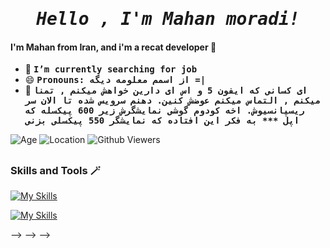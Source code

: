 <h1 align='center'><i><samp> Hello , I'm <a>Mahan moradi</a>!</samp></i></h1>
<h4><b> I'm Mahan from Iran, and i'm a recat developer 🗿 </b></h4>

- 🌱 <b><samp>I’m currently searching for job</samp></b>
- 😄 <b><samp>Pronouns: از اسمم معلومه دیگه =|</samp></b> 
- 🗿 <b><samp>ای کسانی که ایفون 5 و اس ای دارین خواهش میکنم , تمنا میکنم , التماس میکنم عوضش کنین. دهنم سرویس شده تا الان سر ریسپانسیوش. اخه کودوم گوشی نمایشگرش زیر 600 پیکسله که اپل *** به فکر این افتاده که نمایشگر 550 پیکسلی بزنی </samp></b> 

![Age](https://img.shields.io/badge/age%20-(now%20%3A%202022)%2015%20-265ebf?style=flat)
![Location](https://img.shields.io/badge/Location%20-Iran,Mashhad-25a16b?style=flat)
<img alt="Github Viewers" src="https://komarev.com/ghpvc/?username=mahanmoradisouran&style=flat&color=7326bf">
  <!-- <img alt="GitHub followers" src="https://img.shields.io/github/followers/EhsanAmirahmadi?style=flat-square&color=7326bf"> -->
  
<!-- <br> -->
##
  
### Skills and Tools 🪄

[![My Skills](https://skillicons.dev/icons?i=html,css,bootstrap,tailwind,js,react,redux,nextjs,netlify,sass)](https://skillicons.dev)

[![My Skills](https://skillicons.dev/icons?i=git,vscode,figma,androidstudio,ps,ai)](https://skillicons.dev)
  <!-- django-docker-linux-mongodb-mysql-vim-postgres-qt -->

<!-- ### <a href='https://zil.ink/ehsanamirahmadi/'>My links and Connectinos</a> 🔗

<!-- <a href='https://zil.ink/ehsanamirahmadi/'>![Web](https://img.shields.io/badge/🔗_My_Linkes_(_for_My_Links_tap_on_this_)-405BBD?style=style=flat&logo=&logoColor=white)</a>
<a href='https://virgool.io/@ehsanamirahmadi1385/'>![Articles and Texts](https://img.shields.io/badge/📑_Virgool_(_Articles_and_Texts_)-0D173B?style=flat&logo=&logoColor=white)</a>
<a href='https://www.linkedin.com/in/ehsan-amirahmadi-a44a35221/'>
  ![Linked In](https://img.shields.io/badge/Linked_In-182E80?style=flat&logo=LinkedIn&logoColor=white)
</a>
<a href='https://t.me/EhsanAmirahmadi/'>![Telegram](https://img.shields.io/badge/Telegram-4C5266?style=flat&logo=Telegram&logoColor=white)</a>
<a href='https://stackoverflow.com/users/16884635/ehsan-amirahmadi/'>
  ![stackoverflow](https://img.shields.io/badge/stack_overflow-B85E12?style=flat&logo=stackoverflow&logoColor=white)
</a>
<a href='https://EhsanAmirahmadi1385@gmail.com/'>![Gmail](https://img.shields.io/badge/Gmail-B82912?style=flat&logo=Gmail&logoColor=white)</a>

<!-- <br> -->

<!-- ## Analysis 📊 
<!--   [![Ehsan Amirahmadi StackOverflow](https://github-readme-stackoverflow.vercel.app/?userID=16884635&theme=dark)](https://stackoverflow.com/users/16884635/ehsan-amirahmadi) -->
<!--   <p align="center">
  <a href="https://github.com/EhsanAmirahmadi">
  <img height="141rem" src="https://github-readme-stats.vercel.app/api?username=EhsanAmirahmadi&hide=contribs,issues&show_icons=true&theme=tokyonight&hide_border=true"/>
  <img height="141rem" src="https://github-readme-stats-eight-theta.vercel.app/api/top-langs/?username=EhsanAmirahmadi&hide_border=true&cache_seconds=1800&layout=compact&langs_count=8&theme=tokyonight"/> 
  <br/>
  <img height="145rem" src="https://github-profile-trophy.vercel.app/?username=EhsanAmirahmadi&margin-w=10&no-frame=true&row=1&theme=tokyonight"/>
  </a>
</p> --> --> --> -->
